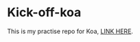 # Kick-off-koa

This is my practise repo for Koa, [LINK HERE](https://github.com/koajs/kick-off-koa).

